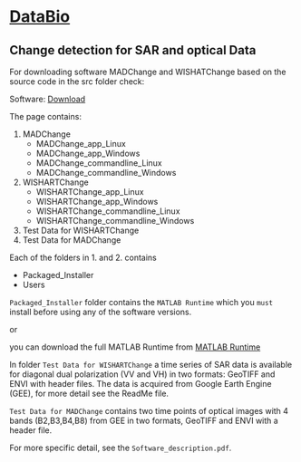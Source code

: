 # [DataBio](https://www.databio.eu/en/)
## Change detection for SAR and optical Data
For downloading software MADChange and WISHATChange based on the source code in the src folder check:

Software: [Download](https://behnaz.pirzamanbin.name/PostDoc/)

The page contains:

1. MADChange
   * MADChange_app_Linux
   * MADChange_app_Windows
   * MADChange_commandline_Linux
   * MADChange_commandline_Windows
2. WISHARTChange
   * WISHARTChange_app_Linux
   * WISHARTChange_app_Windows
   * WISHARTChange_commandline_Linux
   * WISHARTChange_commandline_Windows
3. Test Data for WISHARTChange
4. Test Data for MADChange

Each of the folders in 1. and 2. contains
* Packaged_Installer
* Users

`Packaged_Installer` folder contains the `MATLAB Runtime` which you `must` install before using any of the software versions.

or

you can download the full MATLAB Runtime from
[MATLAB Runtime](https://se.mathworks.com/products/compiler/matlab-runtime.html)

In folder `Test Data for WISHARTChange` a time series of SAR data is available for diagonal dual polarization (VV and VH) in two formats: GeoTIFF and ENVI with header files. The data is acquired from Google Earth Engine (GEE), for more detail see the ReadMe file.

`Test Data for MADChange` contains two time points of optical images with 4 bands (B2,B3,B4,B8) from GEE in two formats, GeoTIFF and ENVI with a header file.

For more specific detail, see the `Software_description.pdf`.
